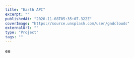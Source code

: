```yaml
---
title: "Earth API"
excerpt: ""
publishedAt: "2020-11-08T05:35:07.322Z"
coverImage: "https://source.unsplash.com/user/gndclouds"
externalUrl: ""
type: "Project"
tags: ""
---
```


ee
